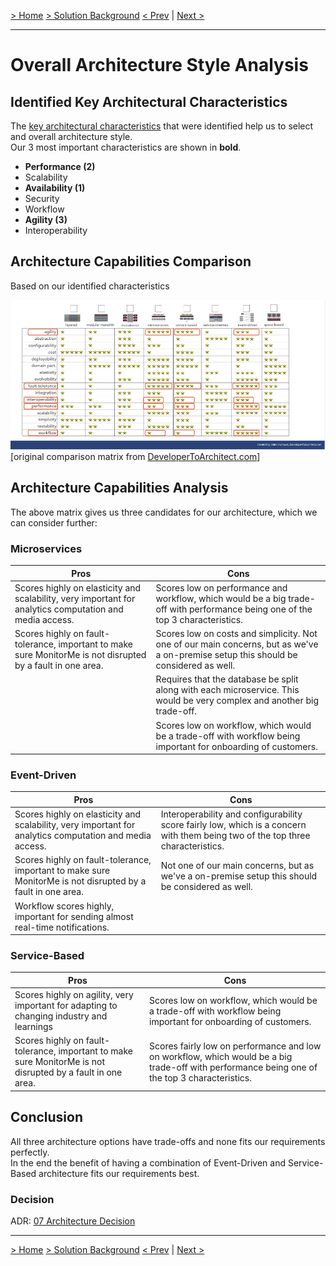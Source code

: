 [> Home](../README.md)    [> Solution Background](README.md)
[< Prev](ArchitecturePrinciples.md)  |  [Next >](Conceptual.md)

---

# Overall Architecture Style Analysis

## Identified Key Architectural Characteristics

The [key architectural characteristics](../Problem/ArchitectureAnalysis.md) that were identified help us to select and overall architecture style.  
Our 3 most important characteristics are shown in **bold**.

- **Performance (2)**
- Scalability
- **Availability (1)**
- Security
- Workflow
- **Agility (3)**
- Interoperability

## Architecture Capabilities Comparison

Based on our identified characteristics

![architectural-styles](../assets/images/architectural-styles-marked.png)
[original comparison matrix from [DeveloperToArchitect.com](https://www.developertoarchitect.com/downloads/worksheets.html)]

## Architecture Capabilities Analysis

The above matrix gives us three candidates for our architecture, which we can consider further:

### Microservices

| Pros                                                                                                        | Cons                                                                                                                                             |
|-------------------------------------------------------------------------------------------------------------|--------------------------------------------------------------------------------------------------------------------------------------------------|
| Scores highly on elasticity and scalability, very important for analytics computation and media access.     | Scores low on performance and workflow, which would be a big trade-off with performance being one of the top 3 characteristics.                  |
| Scores highly on fault-tolerance, important to make sure MonitorMe is not disrupted by a fault in one area. | Scores low on costs and simplicity. Not one of our main concerns, but as we've a on-premise setup this should be considered as well.             |
|                                                                                                             | Requires that the database be split along with each microservice. This would be very complex and another big trade-off.                          |
|                                                                                                             | Scores low on workflow, which would be a trade-off with workflow being important for onboarding of customers.                                    |


### Event-Driven

| Pros                                                                                                      | Cons                                                                                                                              |
|-----------------------------------------------------------------------------------------------------------|-----------------------------------------------------------------------------------------------------------------------------------|
| Scores highly on elasticity and scalability, very important for analytics computation and media access.   | Interoperability and configurability score fairly low, which is a concern with them being two of the top three characteristics.   |
| Scores highly on fault-tolerance, important to make sure MonitorMe is not disrupted by a fault in one area.| Not one of our main concerns, but as we've a on-premise setup this should be considered as well.                                  |
| Workflow scores highly, important for sending almost real-time notifications.                             |                                                                                                                                   |                                                                                                                                         |


### Service-Based

| Pros                                                                                                        | Cons                                                                                                                                          |
|-------------------------------------------------------------------------------------------------------------|-----------------------------------------------------------------------------------------------------------------------------------------------|
| Scores highly on agility, very important for adapting to changing industry and learnings                    | Scores low on workflow, which would be a trade-off with workflow being important for onboarding of customers.                                 |
| Scores highly on fault-tolerance, important to make sure MonitorMe is not disrupted by a fault in one area. | Scores fairly low on performance and low on workflow, which would be a big trade-off with performance being one of the top 3 characteristics. |

## Conclusion

All three architecture options have trade-offs and none fits our requirements perfectly.  
In the end the benefit of having a combination of Event-Driven and Service-Based architecture fits our requirements best.

### Decision

ADR: [07 Architecture Decision](../ADRs/07-ArchitectureDecision.md)

---

[> Home](../README.md)    [> Solution Background](README.md)
[< Prev](ArchitecturePrinciples.md)  |  [Next >](Conceptual.md)